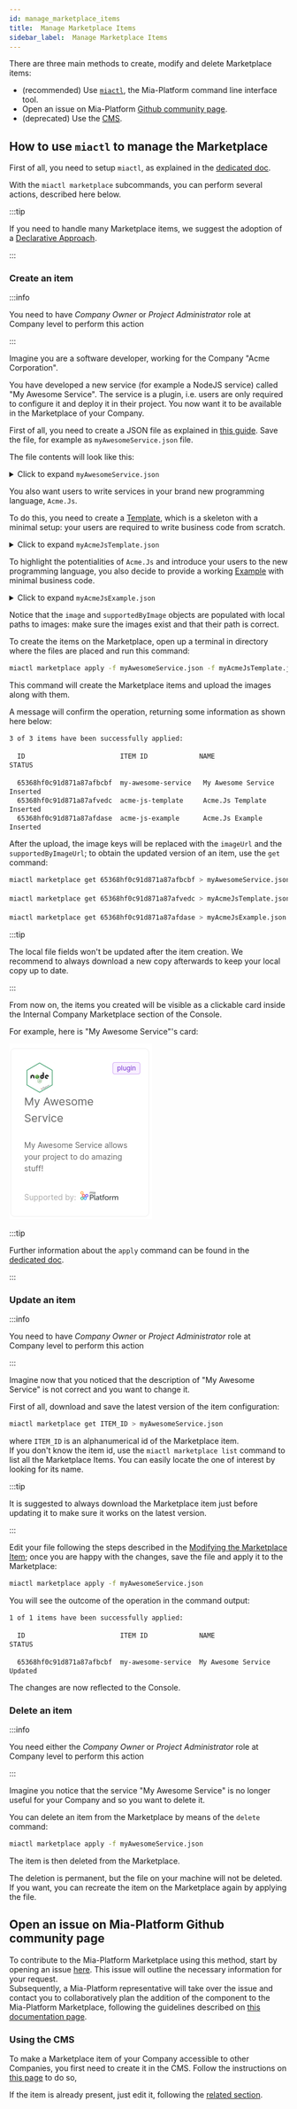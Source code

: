 ```yaml
---
id: manage_marketplace_items
title:  Manage Marketplace Items
sidebar_label:  Manage Marketplace Items
---
```


There are three main methods to create, modify and delete Marketplace items:

* (recommended) Use [`miactl`](/cli/miactl/10_overview.md), the Mia-Platform command line interface tool.
* Open an issue on Mia-Platform [Github community page](https://github.com/mia-platform/community).
* (deprecated) Use the [CMS](/microfrontend-composer/previous-tools/cms/guide_cms.md).

## How to use `miactl` to manage the Marketplace


First of all, you need to setup `miactl`, as explained in the [dedicated doc](/cli/miactl/20_setup.md).

With the `miactl marketplace` subcommands, you can perform several actions, described here below.

:::tip

If you need to handle many Marketplace items, we suggest the adoption of a [Declarative Approach](/marketplace/add_to_marketplace/declarative_marketplace.md).

:::

### Create an item 

:::info

You need to have *Company Owner* or *Project Administrator* role at Company level to perform this action

:::

Imagine you are a software developer, working for the Company "Acme Corporation".

You have developed a new service (for example a NodeJS service) 
called "My Awesome Service". The service is a plugin, i.e. users are only required to configure it and deploy it in their project.
You now want it to be available in the Marketplace of your Company.

First of all, you need to create a JSON file as explained in [this guide](/marketplace/add_to_marketplace/contributing_overview.md#how-to-configure-a-new-component).
Save the file, for example as `myAwesomeService.json` file.

The file contents will look like this:
<details>
<summary>Click to expand <code>myAwesomeService.json</code></summary>

```json
{
  "description": "My Awesome Service allows your project to do amazing stuff!",
  "documentation": {
    "type": "externalLink",
    "url": "https://docs.example.org/AwesomeService"
  },
  "image": {
    "localPath": "./awesomeService.png"
  },
  "name": "My Awesome Service",
  "itemId": "my-awesome-service",
  "repositoryUrl": "https://git.example.org/awesome-service",
  "resources": {
    "services": {
      "api-portal": {
        "componentId": "my-awesome-service",
        "containerPorts": [
          {
            "from": 80,
            "name": "http",
            "protocol": "TCP",
            "to": 8080
          }
        ],
        "defaultEnvironmentVariables": [
          {
            "name": "HTTP_PORT",
            "value": "8080",
            "valueType": "plain"
          }
        ],
        "defaultLogParser": "mia-nginx",
        "defaultProbes": {
          "liveness": {
            "path": "/index.html"
          },
          "readiness": {
            "path": "/index.html"
          }
        },
        "defaultResources": {
          "memoryLimits": {
            "max": "25Mi",
            "min": "5Mi"
          }
        },
        "description": "My Awesome Service allows your project to do amazing stuff!",
        "dockerImage": "docker.example.org/awesome-service:1.0",
        "name": "awesome-service",
        "repositoryUrl": "https://git.example.org/awesome-service",
        "type": "plugin"
      }
    }
  },
  "supportedBy": "Acme Corporation Inc.",
  "supportedByImage": {
    "localPath": "./acmeCorporation.png"
  },
  "tenantId": "acme-corporation",
  "type": "plugin"
}
```
</details>

You also want users to write services in your brand new programming language, `Acme.Js`.

To do this, you need to create a [Template](../templates/mia_templates), which is a skeleton with a minimal setup: your users are required to write business code from scratch.

<details>
<summary>Click to expand <code>myAcmeJsTemplate.json</code></summary>

```json
{
  "categoryId": "acmejs",
  "description": "This template allows you to start setting up a service written in Acme.Js",
  "documentation": {
    "type": "markdown",
    "url": "https://raw.githubusercontent.com/acme-corporation/Acme-Js-template/master/README.md"
  },
  "image": {
    "localPath": "./acmeJsTemplate.png"
  },  
  "itemId": "acmejs-template",
  "name": "Acme.Js Template",
  "releaseStage": "",
  "resources": {
    "services": {
      "acmejs-template": {
        "archiveUrl": "https://github.com/acme-corporation/Acme-Js-template/archive/master.tar.gz",
        "containerPorts": [
          {
            "from": 80,
            "name": "http",
            "protocol": "TCP",
            "to": 8080
          }
        ],
        "defaultEnvironmentVariables": [
          {
            "name": "HTTP_PORT",
            "value": "8080",
            "valueType": "plain"
          }
        ],
        "defaultLogParser": "mia-nginx",
        "description": "This template allows you to start setting up a service written in Acme.Js",
        "name": "acmejs-template",
        "type": "template"
      }
    }
  },
  "supportedBy": "Acme Corporation Inc.",
  "supportedByImage": {
    "localPath": "./acmeCorporation.png"
  },
  "tenantId": "acme-corporation",
  "type": "example",
  "visibility": {
    "allTenants": false,
    "public": true
  }
}
```
</details>

To highlight the potentialities of `Acme.Js` and introduce your users to the new programming language, you also decide to provide a working [Example](../examples/mia_examples) with minimal business code.

<details>
<summary>Click to expand <code>myAcmeJsExample.json</code></summary>

```json
{
  "categoryId": "acmejs",
  "description": "A simple Hello World example based on Acme Corporation Acme.Js Template.",
  "documentation": {
    "type": "markdown",
    "url": "https://raw.githubusercontent.com/acme-corporation/Acme-Js-example/master/README.md"
  },
  "image": {
    "localPath": "./acmeJsExample.png"
  },
  "itemId": "acme-js-example",
  "name": "TypeScript Hello World Example",
  "resources": {
    "services": {
      "acme-js-example": {
        "archiveUrl": "https://github.com/acme-corporation/Acme-Js-example/archive/master.tar.gz",
        "containerPorts": [
          {
            "from": 80,
            "name": "http",
            "protocol": "TCP",
            "to": 3000
          }
        ],
        "name": "acme-js-example",
        "type": "example"
      }
    }
  },
  "supportedBy": "Acme Corporation Inc.",
  "supportedByImage": {
    "localPath": "./acmeCorporation.png"
  },
  "tenantId": "mia-platform",
  "type": "example",
  "visibility": {
    "allTenants": false,
    "public": true
  }
}
```
</details>


Notice that the `image` and `supportedByImage` objects are populated with local paths to images: make sure the images exist and that their path is correct.

To create the items on the Marketplace, open up a terminal in directory where the files are placed and run this command:

```sh
miactl marketplace apply -f myAwesomeService.json -f myAcmeJsTemplate.json -f myAcmeJsExample.json
```

This command will create the Marketplace items and upload the images along with them.

A message will confirm the operation, returning some information as shown here below:
```
3 of 3 items have been successfully applied:

  ID                        ITEM ID             NAME                 STATUS   

  65368hf0c91d871a87afbcbf  my-awesome-service   My Awesome Service   Inserted  
  65368hf0c91d871a87afvedc  acme-js-template     Acme.Js Template     Inserted  
  65368hf0c91d871a87afdase  acme-js-example      Acme.Js Example      Inserted  
```

After the upload, the image keys will be replaced with the `imageUrl` and the `supportedByImageUrl`; to obtain the updated version of an item, use the `get` command:
```sh
miactl marketplace get 65368hf0c91d871a87afbcbf > myAwesomeService.json

miactl marketplace get 65368hf0c91d871a87afvedc > myAcmeJsTemplate.json

miactl marketplace get 65368hf0c91d871a87afdase > myAcmeJsExample.json
```

:::tip

The local file fields won't be updated after the item creation.
We recommend to always download a new copy afterwards to keep your local copy up to date.

:::

From now on, the items you created will be visible as a clickable card inside the Internal Company Marketplace section of the Console.

For example, here is "My Awesome Service"'s card:

![awesome service](img/awesome_service.png)

:::tip

Further information about the `apply` command can be found in the [dedicated doc](/cli/miactl/30_commands.md#apply).

:::

### Update an item

:::info

You need to have *Company Owner* or *Project Administrator* role at Company level to perform this action

:::

Imagine now that you noticed that the description of "My Awesome Service" is not correct and you want to change it.

First of all, download and save the latest version of the item configuration:

```sh
miactl marketplace get ITEM_ID > myAwesomeService.json
```
where `ITEM_ID` is an alphanumerical id of the Marketplace item.  
If you don't know the item id, use the `miactl marketplace list` command to list all the Marketplace Items. You can easily locate the one of interest by looking for its name.

:::tip

It is suggested to always download the Marketplace item just before updating it to make sure it works on the latest version.

:::

Edit your file following the steps described in the [Modifying the Marketplace Item](#enabling-the-visibility-to-all-companies); 
once you are happy with the changes, save the file and apply it to the Marketplace:

```sh
miactl marketplace apply -f myAwesomeService.json
```

You will see the outcome of the operation in the command output:
```
1 of 1 items have been successfully applied:

  ID                        ITEM ID             NAME                 STATUS   

  65368hf0c91d871a87afbcbf  my-awesome-service  My Awesome Service   Updated
```

The changes are now reflected to the Console.

### Delete an item

:::info

You need either the *Company Owner* or *Project Administrator* role at Company level to perform this action

:::

Imagine you notice that the service "My Awesome Service" is no longer useful for your Company and so you want to delete it.

You can delete an item from the Marketplace by means of the `delete` command:

```sh
miactl marketplace apply -f myAwesomeService.json
```

The item is then deleted from the Marketplace. 

The deletion is permanent, but the file on your machine will not be deleted.
If you want, you can recreate the item on the Marketplace again by applying the file.

## Open an issue on Mia-Platform Github community page

To contribute to the Mia-Platform Marketplace using this method, start by opening an issue [here](https://github.com/mia-platform/community/issues/new?assignees=%40mia-platform%2Fsig-marketplace&labels=marketplace&projects=&template=marketplace-contribution.yaml&title=%5BNew+marketplace+item%5D%3A+). This issue will outline the necessary information for your request.  
Subsequently, a Mia-Platform representative will take over the issue and contact you to collaboratively plan the addition of the component to the Mia-Platform Marketplace, following the guidelines described on [this documentation page](/marketplace/add_to_marketplace/contributing_overview.md).

### Using the CMS

To make a Marketplace item of your Company accessible to other Companies, you first need to create it in the CMS. Follow the instructions on [this page](/marketplace/add_to_marketplace/contributing_overview.md#how-to-configure-a-new-component) to do so,

If the item is already present, just edit it, following the [related section](#enabling-the-visibility-to-all-companies).


